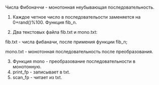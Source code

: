 Числа Фибоначчи - монотонная неубывающая последовательность.

1. Каждое четное число в последовательости заменяется на 0+rand()%100. Функция fib_n.

2. Два текстовых файла fib.txt и mono.txt:

fib.txt - числа фибаначи, после примения функции fib_n;

mono.txt - монотонная последовательность после преобразования.

3. Функция mono - преобразование последовательности в монотонную.
4. print_fp - записывает в txt.
5. scan_fp - читает из txt.
